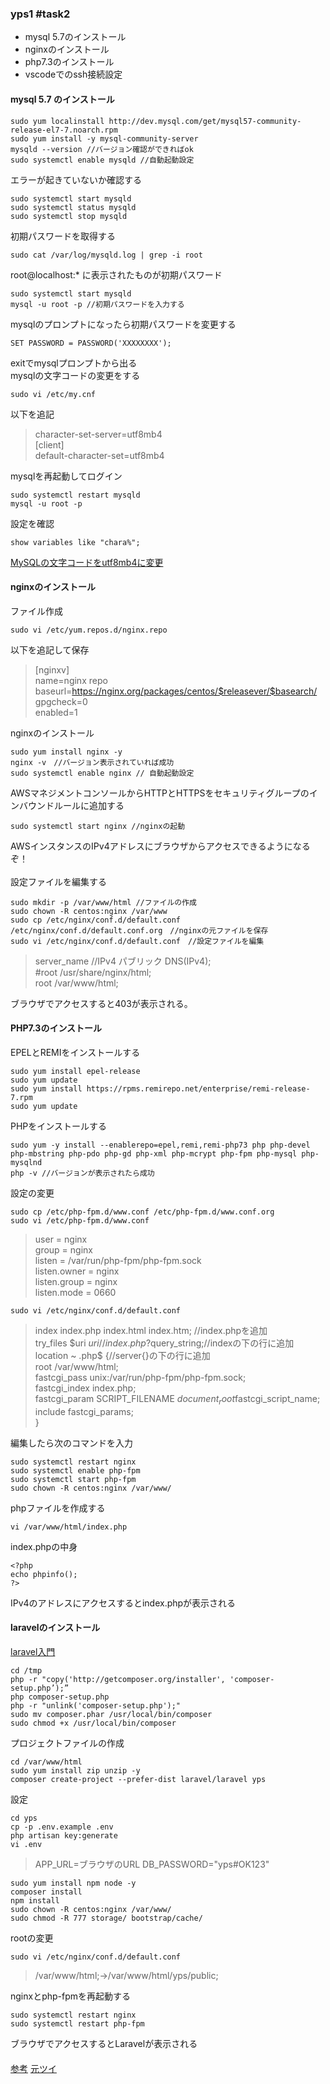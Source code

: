 ### yps1 #task2
- mysql 5.7のインストール
- nginxのインストール
- php7.3のインストール
- vscodeでのssh接続設定

#### mysql 5.7 のインストール

```
sudo yum localinstall http://dev.mysql.com/get/mysql57-community-release-el7-7.noarch.rpm
sudo yum install -y mysql-community-server
mysqld --version //バージョン確認ができればok
sudo systemctl enable mysqld //自動起動設定
```
エラーが起きていないか確認する
```
sudo systemctl start mysqld
sudo systemctl status mysqld
sudo systemctl stop mysqld
```
初期パスワードを取得する
```
sudo cat /var/log/mysqld.log | grep -i root
```
root@localhost:* に表示されたものが初期パスワード

```
sudo systemctl start mysqld
mysql -u root -p //初期パスワードを入力する
```
mysqlのプロンプトになったら初期パスワードを変更する
```
SET PASSWORD = PASSWORD('XXXXXXXX');
```
exitでmysqlプロンプトから出る<br>
mysqlの文字コードの変更をする
```
sudo vi /etc/my.cnf
```
以下を追記
> character-set-server=utf8mb4<br>
> [client]<br>
> default-character-set=utf8mb4<br>

mysqlを再起動してログイン
```
sudo systemctl restart mysqld
mysql -u root -p
```
設定を確認
```
show variables like "chara%";
```
[MySQLの文字コードをutf8mb4に変更](https://qiita.com/deco/items/bfa125ae45c16811536a)

#### nginxのインストール

ファイル作成
```
sudo vi /etc/yum.repos.d/nginx.repo 
```
以下を追記して保存
> [nginxv]<br>
> name=nginx repo<br>
> baseurl=https://nginx.org/packages/centos/$releasever/$basearch/<br>
> gpgcheck=0<br>
> enabled=1<br>

nginxのインストール
```
sudo yum install nginx -y
nginx -v　//バージョン表示されていれば成功
sudo systemctl enable nginx // 自動起動設定
```
AWSマネジメントコンソールからHTTPとHTTPSをセキュリティグループのインバウンドルールに追加する<br>
```
sudo systemctl start nginx //nginxの起動
```
AWSインスタンスのIPv4アドレスにブラウザからアクセスできるようになるぞ！<br><br>
設定ファイルを編集する
```
sudo mkdir -p /var/www/html //ファイルの作成
sudo chown -R centos:nginx /var/www
sudo cp /etc/nginx/conf.d/default.conf /etc/nginx/conf.d/default.conf.org　//nginxの元ファイルを保存
sudo vi /etc/nginx/conf.d/default.conf　//設定ファイルを編集
```
> server_name //IPv4 パブリック DNS(IPv4);<br>
> #root /usr/share/nginx/html;<br>
> root /var/www/html;<br>

ブラウザでアクセスすると403が表示される。

#### PHP7.3のインストール
EPELとREMIをインストールする
```
sudo yum install epel-release
sudo yum update
sudo yum install https://rpms.remirepo.net/enterprise/remi-release-7.rpm
sudo yum update
```
PHPをインストールする
```
sudo yum -y install --enablerepo=epel,remi,remi-php73 php php-devel php-mbstring php-pdo php-gd php-xml php-mcrypt php-fpm php-mysql php-mysqlnd
php -v //バージョンが表示されたら成功
```
設定の変更
```
sudo cp /etc/php-fpm.d/www.conf /etc/php-fpm.d/www.conf.org
sudo vi /etc/php-fpm.d/www.conf
```
> user = nginx<br>
> group = nginx<br>
> listen = /var/run/php-fpm/php-fpm.sock<br>
> listen.owner = nginx<br>
> listen.group = nginx<br>
> listen.mode = 0660<br>
```
sudo vi /etc/nginx/conf.d/default.conf
```
> index index.php index.html index.htm; //index.phpを追加<br>
> try_files $uri $uri/ /index.php?$query_string;//indexの下の行に追加<br>
> location ~ \.php$ {//server{}の下の行に追加<br>
>                 root /var/www/html;<br>
>                fastcgi_pass   unix:/var/run/php-fpm/php-fpm.sock;<br>
>                 fastcgi_index  index.php;<br>
>                 fastcgi_param  SCRIPT_FILENAME  $document_root$fastcgi_script_name;<br>
>                 include        fastcgi_params;<br>
>         }<br>

編集したら次のコマンドを入力
```
sudo systemctl restart nginx
sudo systemctl enable php-fpm
sudo systemctl start php-fpm
sudo chown -R centos:nginx /var/www/
```
phpファイルを作成する
```
vi /var/www/html/index.php
```
index.phpの中身
```
<?php
echo phpinfo();
?>
```
IPv4のアドレスにアクセスするとindex.phpが表示される

#### laravelのインストール

[laravel入門](https://qiita.com/yukibe/items/5ee27163b603d7f68250)
```
cd /tmp
php -r "copy('http://getcomposer.org/installer', 'composer-setup.php’);”
php composer-setup.php
php -r "unlink('composer-setup.php');"
sudo mv composer.phar /usr/local/bin/composer  
sudo chmod +x /usr/local/bin/composer
```
プロジェクトファイルの作成
```
cd /var/www/html
sudo yum install zip unzip -y
composer create-project --prefer-dist laravel/laravel yps
```
設定
```
cd yps
cp -p .env.example .env
php artisan key:generate
vi .env
```
> APP_URL=ブラウザのURL
> DB_PASSWORD="yps#OK123"

```
sudo yum install npm node -y
composer install
npm install
sudo chown -R centos:nginx /var/www/
sudo chmod -R 777 storage/ bootstrap/cache/
```
rootの変更
```
sudo vi /etc/nginx/conf.d/default.conf
```
> /var/www/html;→/var/www/html/yps/public;

nginxとphp-fpmを再起動する
```
sudo systemctl restart nginx
sudo systemctl restart php-fpm
```

ブラウザでアクセスするとLaravelが表示される

#### 

[参考](https://paca-gatsby.netlify.app/2020-07-23/)
[元ツイ](https://twitter.com/yotaro__ok/status/1286271610815516672)

